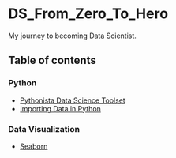 # DS_From_Zero_To_Hero
My journey to becoming Data Scientist. 

## Table of contents

### Python
* [Pythonista Data Science Toolset](#DS__Python_toolset.ipynb)
* [Importing Data in Python](#Importing_data_in_Python_.ipynb)

### Data Visualization
* [Seaborn](#Seaborn.ipynb)
